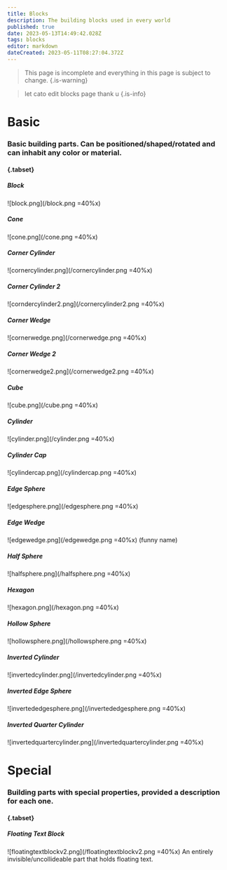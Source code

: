 ```yaml
---
title: Blocks
description: The building blocks used in every world
published: true
date: 2023-05-13T14:49:42.028Z
tags: blocks
editor: markdown
dateCreated: 2023-05-11T08:27:04.372Z
---
```


> This page is incomplete and everything in this page is subject to change.
{.is-warning}

> let cato edit blocks page thank u
{.is-info}

# Basic
### Basic building parts. Can be positioned/shaped/rotated and can inhabit any color or material.
#### {.tabset}

##### Block
![block.png](/block.png =40%x)

##### Cone
![cone.png](/cone.png =40%x)

##### Corner Cylinder
![cornercylinder.png](/cornercylinder.png =40%x)

##### Corner Cylinder 2
![corndercylinder2.png](/cornercylinder2.png =40%x)

##### Corner Wedge 
![cornerwedge.png](/cornerwedge.png =40%x)

##### Corner Wedge 2
![cornerwedge2.png](/cornerwedge2.png =40%x)

##### Cube
![cube.png](/cube.png =40%x)

##### Cylinder
![cylinder.png](/cylinder.png =40%x)

##### Cylinder Cap
![cylindercap.png](/cylindercap.png =40%x)

##### Edge Sphere
![edgesphere.png](/edgesphere.png =40%x)

##### Edge Wedge
![edgewedge.png](/edgewedge.png =40%x)
(funny name)

##### Half Sphere
![halfsphere.png](/halfsphere.png =40%x)

##### Hexagon
![hexagon.png](/hexagon.png =40%x)

##### Hollow Sphere
![hollowsphere.png](/hollowsphere.png =40%x)

##### Inverted Cylinder
![invertedcylinder.png](/invertedcylinder.png =40%x)

##### Inverted Edge Sphere
![invertededgesphere.png](/invertededgesphere.png =40%x)

##### Inverted Quarter Cylinder
![invertedquartercylinder.png](/invertedquartercylinder.png =40%x)


# Special
### Building parts with special properties, provided a description for each one.
#### {.tabset}

##### Floating Text Block
![floatingtextblockv2.png](/floatingtextblockv2.png =40%x)
An entirely invisible/uncollideable part that holds floating text.